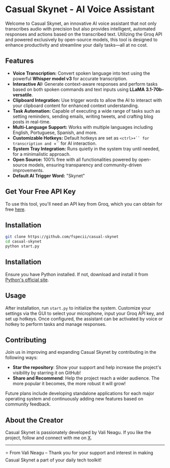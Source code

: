 # Casual Skynet - AI Voice Assistant

Welcome to Casual Skynet, an innovative AI voice assistant that not only transcribes audio with precision but also provides intelligent, automated responses and actions based on the transcribed text. Utilizing the Groq API and powered exclusively by open-source models, this tool is designed to enhance productivity and streamline your daily tasks—all at no cost.

## Features

- **Voice Transcription:** Convert spoken language into text using the powerful **Whisper model v3** for accurate transcription.
- **Interactive AI:** Generate context-aware responses and perform tasks based on both spoken commands and text inputs using **LLaMA 3.1-70b-versatile**.
- **Clipboard Integration:** Use trigger words to allow the AI to interact with your clipboard content for enhanced context understanding.
- **Task Automation:** Capable of executing a wide range of tasks such as setting reminders, sending emails, writing tweets, and crafting blog posts in real-time.
- **Multi-Language Support:** Works with multiple languages including English, Portuguese, Spanish, and more.
- **Customizable Hotkeys:** Default hotkeys are set as `<ctrl>+`` for transcription and `<alt>+`` for AI interaction.
- **System Tray Integration:** Runs quietly in the system tray until needed, for a minimalistic approach.
- **Open Source:** 100% free with all functionalities powered by open-source models, ensuring transparency and community-driven improvements.
- **Default AI Trigger Word:** "Skynet"

## Get Your Free API Key

To use this tool, you'll need an API key from Groq, which you can obtain for free [here](https://console.groq.com/keys).

## Installation

```bash
git clone https://github.com/fspecii/casual-skynet
cd casual-skynet
python start.py
```

## Installation

Ensure you have Python installed. If not, download and install it from [Python's official site](https://python.org).

## Usage

After installation, run `start.py` to initialize the system. Customize your settings via the GUI to select your microphone, input your Groq API key, and set up hotkeys. Once configured, the assistant can be activated by voice or hotkey to perform tasks and manage responses.

## Contributing

Join us in improving and expanding Casual Skynet by contributing in the following ways:

- **Star the repository**: Show your support and help increase the project's visibility by starring it on GitHub!
- **Share and Recommend**: Help the project reach a wider audience. The more popular it becomes, the more robust it will grow!

Future plans include developing standalone applications for each major operating system and continuously adding new features based on community feedback.

## About the Creator

Casual Skynet is passionately developed by Vali Neagu. If you like the project, follow and connect with me on [X](https://x.com/AmbsdOP).

---

⭐️ From Vali Neagu – Thank you for your support and interest in making Casual Skynet a part of your daily tech toolkit!

